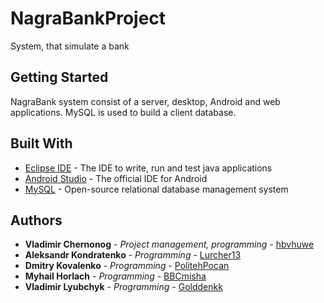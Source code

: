 
# NagraBankProject

System, that simulate a bank

## Getting Started

NagraBank system consist of a server, desktop, Android and web applications. MySQL is used to build a client database.

## Built With

* [Eclipse IDE](http://www.eclipse.org/home/index.php) - The IDE to write, run and test java applications
* [Android Studio](https://developer.android.com/studio/index.html) - The official IDE for Android
* [MySQL](https://www.mysql.com/) - Open-source relational database management system

## Authors

* **Vladimir Chernonog** - *Project management, programming* - [hbvhuwe](https://github.com/hbvhuwe)
* **Aleksandr Kondratenko** - *Programming* - [Lurcher13](https://github.com/Lurcher13)
* **Dmitry Kovalenko** - *Programming* - [PolitehPocan](https://github.com/PolitehPocan)
* **Myhail Horlach** - *Programming* - [BBCmisha](https://github.com/BBCmisha)
* **Vladimir Lyubchyk** - *Programming* - [Golddenkk](https://github.com/Golddenkk)
